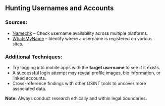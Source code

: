 ## Hunting Usernames and Accounts  

### Sources:  
- [Namechk](https://namechk.com) – Check username availability across multiple platforms.  
- [WhatsMyName](https://whatsmyname.app) – Identify where a username is registered on various sites.  

### Additional Techniques:  
- Try logging into mobile apps with the **target username** to see if it exists.  
- A successful login attempt may reveal profile images, bio information, or linked accounts.  
- Cross-reference findings with other OSINT tools to uncover more associated data.  

**Note:** Always conduct research ethically and within legal boundaries.
